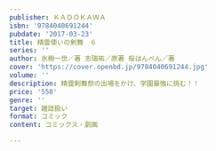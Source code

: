 ```yaml
---
publisher: ＫＡＤＯＫＡＷＡ
isbn: '9784040691244'
pubdate: '2017-03-23'
title: 精霊使いの剣舞　６
series: ''
author: 氷樹一世／著 志瑞祐／原著 桜はんぺん／著
cover: 'https://cover.openbd.jp/9784040691244.jpg'
volume: ''
description: 精霊剣舞祭の出場をかけ、学園最強に挑む！！
price: '550'
genre: ''
target: 雑誌扱い
format: コミック
content: コミックス・劇画

---
```

